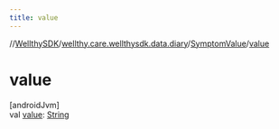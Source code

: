 ```yaml
---
title: value
---
```

//[WellthySDK](../../../index.html)/[wellthy.care.wellthysdk.data.diary](../index.html)/[SymptomValue](index.html)/[value](value.html)



# value



[androidJvm]\
val [value](value.html): [String](https://kotlinlang.org/api/latest/jvm/stdlib/kotlin/-string/index.html)




